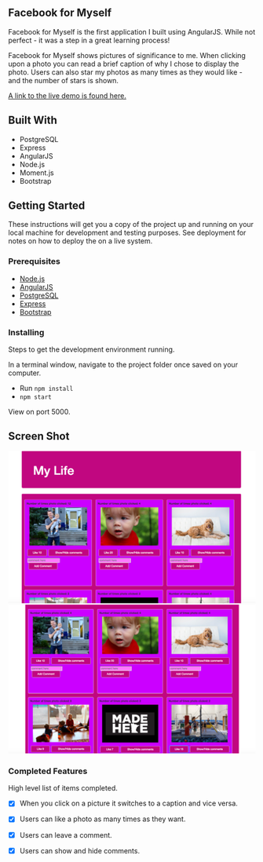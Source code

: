 ## Facebook for Myself

Facebook for Myself is the first application I built using AngularJS.  While not perfect - it was a step in a great learning process!

Facebook for Myself shows pictures of significance to me.  When clicking upon a photo you can read a brief caption of why I chose to display the photo.  Users can also star my photos as many times as they would like - and the number of stars is shown.

[A link to the live demo is found here.](https://pacific-citadel-43710.herokuapp.com/)

## Built With

- PostgreSQL
- Express
- AngularJS 
- Node.js
- Moment.js
- Bootstrap

## Getting Started

These instructions will get you a copy of the project up and running on your local machine for development and testing purposes. See deployment for notes on how to deploy the on a live system.

### Prerequisites

- [Node.js](https://nodejs.org/en/)
- [AngularJS](https://angularjs.org/)
- [PostgreSQL](https://www.postgresql.org/)
- [Express](http://expressjs.com/)
- [Bootstrap](https://getbootstrap.com/docs/3.3/)

### Installing

Steps to get the development environment running.

In a terminal window, navigate to the project folder once saved on your computer.
- Run `npm install`
- `npm start`

View on port 5000.

## Screen Shot

![header](server/public/images/gallery_header.png)
![photos](server/public/images/gallery_photos.png)

### Completed Features

High level list of items completed.

- [x] When you click on a picture it switches to a caption and vice versa.
- [x] Users can like a photo as many times as they want.
- [x] Users can leave a comment.
- [x] Users can show and hide comments.





